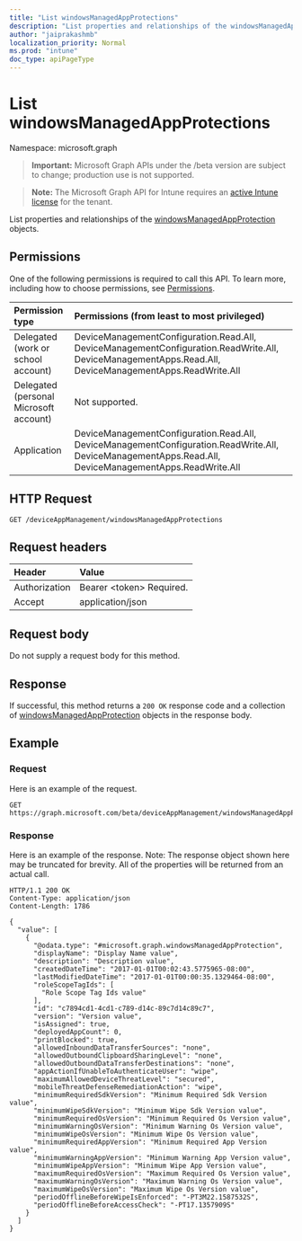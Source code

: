 ```yaml
---
title: "List windowsManagedAppProtections"
description: "List properties and relationships of the windowsManagedAppProtection objects."
author: "jaiprakashmb"
localization_priority: Normal
ms.prod: "intune"
doc_type: apiPageType
---
```


# List windowsManagedAppProtections

Namespace: microsoft.graph

> **Important:** Microsoft Graph APIs under the /beta version are subject to change; production use is not supported.

> **Note:** The Microsoft Graph API for Intune requires an [active Intune license](https://go.microsoft.com/fwlink/?linkid=839381) for the tenant.

List properties and relationships of the [windowsManagedAppProtection](../resources/intune-mam-windowsmanagedappprotection.md) objects.

## Permissions
One of the following permissions is required to call this API. To learn more, including how to choose permissions, see [Permissions](/graph/permissions-reference).

<!-- { "blockType": "ignored"  } // Note: Removing this line will cause the permissions autogeneration tool to overwrite the table. -->
|Permission type|Permissions (from least to most privileged)|
|:---|:---|
|Delegated (work or school account)|DeviceManagementConfiguration.Read.All, DeviceManagementConfiguration.ReadWrite.All, DeviceManagementApps.Read.All, DeviceManagementApps.ReadWrite.All|
|Delegated (personal Microsoft account)|Not supported.|
|Application|DeviceManagementConfiguration.Read.All, DeviceManagementConfiguration.ReadWrite.All, DeviceManagementApps.Read.All, DeviceManagementApps.ReadWrite.All|

## HTTP Request
<!-- {
  "blockType": "ignored"
}
-->
``` http
GET /deviceAppManagement/windowsManagedAppProtections
```

## Request headers
|Header|Value|
|:---|:---|
|Authorization|Bearer &lt;token&gt; Required.|
|Accept|application/json|

## Request body
Do not supply a request body for this method.

## Response
If successful, this method returns a `200 OK` response code and a collection of [windowsManagedAppProtection](../resources/intune-mam-windowsmanagedappprotection.md) objects in the response body.

## Example

### Request
Here is an example of the request.
``` http
GET https://graph.microsoft.com/beta/deviceAppManagement/windowsManagedAppProtections
```

### Response
Here is an example of the response. Note: The response object shown here may be truncated for brevity. All of the properties will be returned from an actual call.
``` http
HTTP/1.1 200 OK
Content-Type: application/json
Content-Length: 1786

{
  "value": [
    {
      "@odata.type": "#microsoft.graph.windowsManagedAppProtection",
      "displayName": "Display Name value",
      "description": "Description value",
      "createdDateTime": "2017-01-01T00:02:43.5775965-08:00",
      "lastModifiedDateTime": "2017-01-01T00:00:35.1329464-08:00",
      "roleScopeTagIds": [
        "Role Scope Tag Ids value"
      ],
      "id": "c7894cd1-4cd1-c789-d14c-89c7d14c89c7",
      "version": "Version value",
      "isAssigned": true,
      "deployedAppCount": 0,
      "printBlocked": true,
      "allowedInboundDataTransferSources": "none",
      "allowedOutboundClipboardSharingLevel": "none",
      "allowedOutboundDataTransferDestinations": "none",
      "appActionIfUnableToAuthenticateUser": "wipe",
      "maximumAllowedDeviceThreatLevel": "secured",
      "mobileThreatDefenseRemediationAction": "wipe",
      "minimumRequiredSdkVersion": "Minimum Required Sdk Version value",
      "minimumWipeSdkVersion": "Minimum Wipe Sdk Version value",
      "minimumRequiredOsVersion": "Minimum Required Os Version value",
      "minimumWarningOsVersion": "Minimum Warning Os Version value",
      "minimumWipeOsVersion": "Minimum Wipe Os Version value",
      "minimumRequiredAppVersion": "Minimum Required App Version value",
      "minimumWarningAppVersion": "Minimum Warning App Version value",
      "minimumWipeAppVersion": "Minimum Wipe App Version value",
      "maximumRequiredOsVersion": "Maximum Required Os Version value",
      "maximumWarningOsVersion": "Maximum Warning Os Version value",
      "maximumWipeOsVersion": "Maximum Wipe Os Version value",
      "periodOfflineBeforeWipeIsEnforced": "-PT3M22.1587532S",
      "periodOfflineBeforeAccessCheck": "-PT17.1357909S"
    }
  ]
}
```
